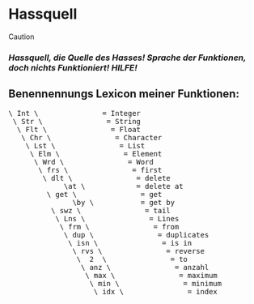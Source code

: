 # Hassquell
> [!CAUTION]
> ### *Hassquell, die Quelle des Hasses! Sprache der Funktionen, doch nichts Funktioniert! HILFE!*
##
##
##

## Benennennungs Lexicon meiner Funktionen:
<pre>
\ Int \               = Integer
 \ Str \               = String
  \ Flt \               = Float
   \ Chr \               = Character
    \ Lst \               = List
     \ Elm \               = Element
      \ Wrd \               = Word
       \ frs \               = first
        \ dlt \               = delete
             \at \            = delete at        
         \ get \               = get
               \by \           = get by
          \ swz \               = tail
           \ Lns \               = Lines
            \ frm \               = from
             \ dup \               = duplicates
              \ isn \               = is in
               \ rvs \               = reverse
                \  2  \               = to
                 \ anz \               = anzahl
                  \ max \               = maximum
                   \ min \               = minimum
                    \ idx \               = index
</pre>
 
